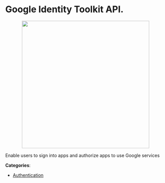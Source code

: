 # Google Identity Toolkit API.
<p align="center">
    <img width="400" src="https://raw.githubusercontent.com/apis-list/apis-list/apis/google-identity-toolkit-api/logo_256x256.png" />
</p>

Enable users to sign into apps and authorize apps to use Google services



**Categories**:
- [Authentication](https://github.com/apis-list/apis-list#authentication)




